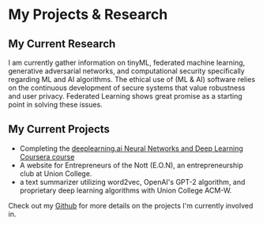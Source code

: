 
# My Projects & Research


## My Current Research


I am currently gather information on tinyML, federated machine learning, generative adversarial networks, and computational security specifically regarding ML and AI algorithms. The ethical use of (ML & AI) software relies on the continuous development of secure systems that value robustness and user privacy. Federated Learning shows great promise as a starting point in solving these issues.



## My Current Projects

- Completing  the [deeplearning.ai Neural Networks and Deep Learning Coursera course](https://www.coursera.org/learn/neural-networks-deep-learning/home/welcome)
- A website for Entrepreneurs of the Nott (E.O.N), an entrepreneurship club at Union College.
- a text summarizer utilizing word2vec, OpenAI's GPT-2 algorithm, and proprietary deep learning algorithms with Union College ACM-W.

Check out my [Github](https://github.com/sulleyi) for more details on the projects I'm currently involved in.
